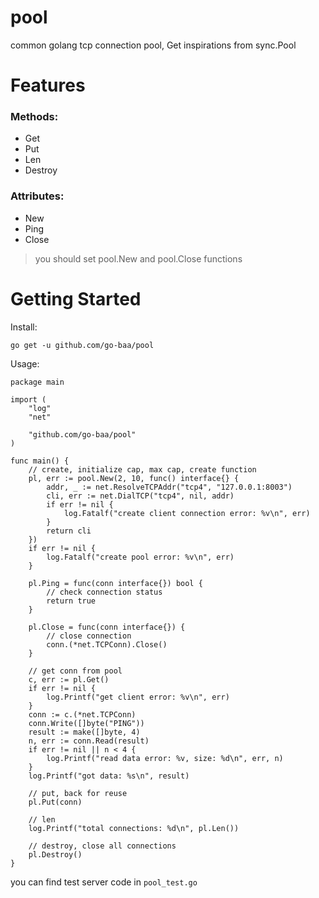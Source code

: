 # pool

common golang tcp connection pool, Get inspirations from sync.Pool

# Features

### Methods:

* Get
* Put
* Len
* Destroy

### Attributes:

* New
* Ping
* Close

> you should set pool.New and pool.Close functions

# Getting Started

Install:

```
go get -u github.com/go-baa/pool
```


Usage:

```
package main

import (
	"log"
	"net"

	"github.com/go-baa/pool"
)

func main() {
	// create, initialize cap, max cap, create function
	pl, err := pool.New(2, 10, func() interface{} {
		addr, _ := net.ResolveTCPAddr("tcp4", "127.0.0.1:8003")
		cli, err := net.DialTCP("tcp4", nil, addr)
		if err != nil {
			log.Fatalf("create client connection error: %v\n", err)
		}
		return cli
	})
	if err != nil {
		log.Fatalf("create pool error: %v\n", err)
	}

	pl.Ping = func(conn interface{}) bool {
		// check connection status
		return true
	}

	pl.Close = func(conn interface{}) {
		// close connection
		conn.(*net.TCPConn).Close()
	}

	// get conn from pool
	c, err := pl.Get()
	if err != nil {
		log.Printf("get client error: %v\n", err)
	}
	conn := c.(*net.TCPConn)
	conn.Write([]byte("PING"))
	result := make([]byte, 4)
	n, err := conn.Read(result)
	if err != nil || n < 4 {
		log.Printf("read data error: %v, size: %d\n", err, n)
	}
	log.Printf("got data: %s\n", result)

	// put, back for reuse
	pl.Put(conn)

	// len
	log.Printf("total connections: %d\n", pl.Len())

	// destroy, close all connections
	pl.Destroy()
}
```

you can find test server code in `pool_test.go`
